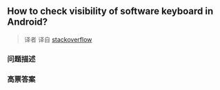 ## How to check visibility of software keyboard in Android?

> 译者 译自 [stackoverflow](http://stackoverflow.com/questions/2150078/how-to-check-visibility-of-software-keyboard-in-android) 

### 问题描述 

### 高票答案 

